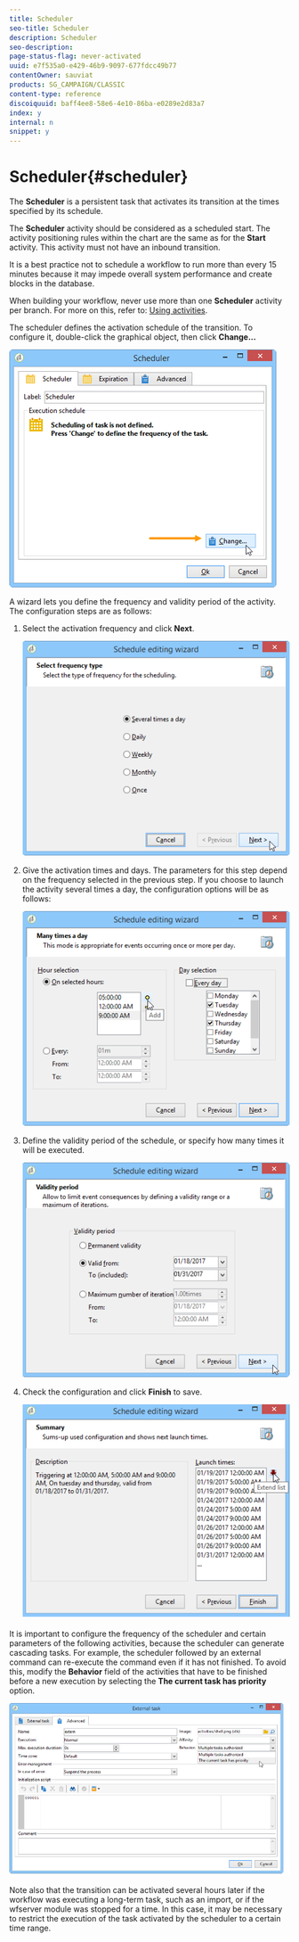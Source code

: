 ```yaml
---
title: Scheduler
seo-title: Scheduler
description: Scheduler
seo-description: 
page-status-flag: never-activated
uuid: e7f535a0-e429-46b9-9097-677fdcc49b77
contentOwner: sauviat
products: SG_CAMPAIGN/CLASSIC
content-type: reference
discoiquuid: baff4ee8-58e6-4e10-86ba-e0289e2d83a7
index: y
internal: n
snippet: y
---
```


# Scheduler{#scheduler}

The **Scheduler** is a persistent task that activates its transition at the times specified by its schedule.

The **Scheduler** activity should be considered as a scheduled start. The activity positioning rules within the chart are the same as for the **Start** activity. This activity must not have an inbound transition.

It is a best practice not to schedule a workflow to run more than every 15 minutes because it may impede overall system performance and create blocks in the database.

When building your workflow, never use more than one **Scheduler** activity per branch. For more on this, refer to: [Using activities](../../workflow/using/scheduler.md#using-activities).

The scheduler defines the activation schedule of the transition. To configure it, double-click the graphical object, then click **Change...** 

![](assets/s_user_segmentation_scheduler.png)

A wizard lets you define the frequency and validity period of the activity. The configuration steps are as follows:

1. Select the activation frequency and click **Next**.

   ![](assets/s_user_segmentation_scheduler2.png)

1. Give the activation times and days. The parameters for this step depend on the frequency selected in the previous step. If you choose to launch the activity several times a day, the configuration options will be as follows:

   ![](assets/s_user_segmentation_scheduler3.png)

1. Define the validity period of the schedule, or specify how many times it will be executed.

   ![](assets/s_user_segmentation_scheduler4.png)

1. Check the configuration and click **Finish** to save.

   ![](assets/s_user_segmentation_scheduler5.png)

It is important to configure the frequency of the scheduler and certain parameters of the following activities, because the scheduler can generate cascading tasks. For example, the scheduler followed by an external command can re-execute the command even if it has not finished. To avoid this, modify the **Behavior** field of the activities that have to be finished before a new execution by selecting the **The current task has priority** option.

![](assets/current_task_priority.png)

Note also that the transition can be activated several hours later if the workflow was executing a long-term task, such as an import, or if the wfserver module was stopped for a time. In this case, it may be necessary to restrict the execution of the task activated by the scheduler to a certain time range. 
